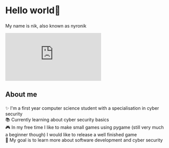 <h1 align="left">Hello world👋</h1>

###

<p align="left">My name is nik, also known as nyronik</p>
<iframe src="https://tryhackme.com/api/v2/badges/public-profile?userPublicId=4030092" style='border:none;'></iframe>

###

<h2 align="left">About me</h2>

###

<p align="left">✨ I'm a first year computer science student with a specialisation in cyber security<br>📚 Currently learning about cyber security basics<br>🎮 In my free time I like to make small games using pygame (still very much a beginner though) I would like to release a well finished game <br>🎯 My goal is to learn more about software development and cyber security</p>

###
